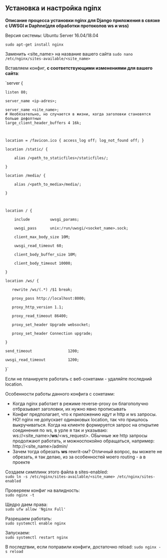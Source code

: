 ## **Установка и настройка nginx**

**Описание процесса установки nginx для Django приложения в связке с UWSGI и Daphne(для обработки протоколов ws и wss)**

Версия системы: Ubuntu Server 16.04/18.04

`sudo apt-get install nginx` 

Заменить <site_name> на название вашего сайта 
`sudo nano /etc/nginx/sites-available/<site_name>`

Вставляем конфиг, **с соответствующими изменениями для вашего сайта**:   

`server { 

    listen 80; 

    server_name <ip-adres>; 

    server_name <site_name>; 
    # Необязательно, но случается в жизни, когда заголовки становятся больше дефолтных
    large_client_header_buffers 4 16k; 

 

    location = /favicon.ico { access_log off; log_not_found off; } 

    location /static/ { 

        alias /<path_to_staticfiles>/staticfiles/; 

    } 

    location /media/ { 

        alias /<path_to_media>/media/; 

    } 

 

    location / { 

        include         uwsgi_params; 

        uwsgi_pass      unix:/run/uwsgi/<socket_name>.sock; 

        client_max_body_size 10M; 

        uwsgi_read_timeout 60; 

        client_body_buffer_size 10M; 

        client_body_timeout 10000; 

    } 

    location /ws/ { 

       rewrite /ws/(.*) /$1 break; 

       proxy_pass http://localhost:8000; 

       proxy_http_version 1.1; 

       proxy_read_timeout 86400; 

       proxy_set_header Upgrade websocket; 

       proxy_set_header Connection upgrade; 

    } 

    send_timeout                1200; 

    uwsgi_read_timeout          1200; 

}`

Если не планируете работать с веб-сокетами - удаляйте последний location.  

Особенности работы данного конфига с сокетами:
- Когда nginx работает в режиме reverse-proxy он благополучно отбразывает заголовки, их нужно явно прописывать  
- Конфиг предполагает, что к приложению идут и http и ws запросы. НО! nginx не допускает одинаковых location, так что пришлось выкручиваться.
Когда на клиенте формируется запрос на открытие соединения по ws, в урле я так и указываю:
ws://<site_name>/**ws**/<ws_request>. ОБычные же http запросы продолжают работать, и можноспокойно обращаться, например:
http://<site_name>/admin/
- Зачем тогда обрезать **ws** rewrit-ом? Отличный вопрос, вы можете не обрезать, я так делаю, из за особенностей моего routing - a 
в проекте

Создаем симплинк этого файла в sites-enabled:  
`sudo ln -s /etc/nginx/sites-available/<site_name> /etc/nginx/sites-enabled`

Проверяем конфиг на валидность:  
`sudo nginx -t`

Щедро даем права:  
`sudo ufw allow 'Nginx Full'`  

Разрешаем работать:  
`sudo systemctl enable nginx`  

Запускаем:  
`sudo systemctl restart nginx`

В последтвии, если поправили конфиги, достаточно reload:
`sudo nginx -s reload`
